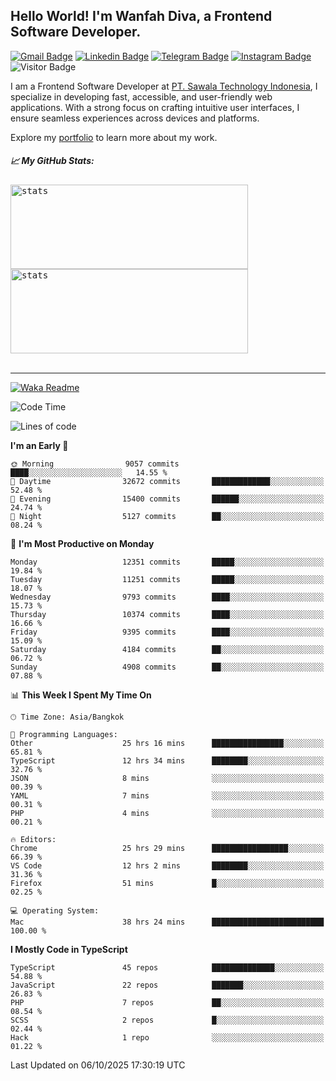 ## Hello World! I'm Wanfah Diva, a Frontend Software Developer.

[![Gmail Badge](https://img.shields.io/badge/-Gmail-white?style=plastic&logo=Gmail&link=mailto:aditputrafirmansyah@gmail.com)](mailto:wanfahdivaa@gmail.com)
[![Linkedin Badge](https://img.shields.io/badge/-LinkedIn-blue?style=plastic&logo=Linkedin&link=https://www.linkedin.com/in/aditputrafirmansyah/)](https://www.linkedin.com/in/wanfahdiva/)
[![Telegram Badge](https://img.shields.io/badge/-Telegram-blue?style=plastic&logo=telegram&link=https://t.me/Adithya_13)](https://t.me/wanfahdiva)
[![Instagram Badge](https://img.shields.io/badge/-Instagram-white?style=plastic&logo=instagram&link=https://www.instagram.com/adithya_firmansyahputra/)](https://www.instagram.com/wnfhdva/)
![Visitor Badge](https://visitor-badge.laobi.icu/badge?page_id=wanfahdiva.wanfahdiva)

<p>
I am a Frontend Software Developer at <a href="https://sawala.tech" target="_blank">PT. Sawala Technology Indonesia</a>, I specialize in developing fast, accessible, and user-friendly web applications. With a strong focus on crafting intuitive user interfaces, I ensure seamless experiences across devices and platforms.

Explore my <a href="http://wanfahdiva-com.vercel.app/" target="_blank">portfolio</a> to learn more about my work.
</p>

<h5 align="left">
  
📈 **My GitHub Stats:**

</h5>

<div align="left">
<kbd>
  <img height="135em" width="380em" alt="stats" src="https://github-readme-stats-salesp07.vercel.app/api?username=wanfahdiva&count_private=true&show_icons=true&theme=react&rank_icon=github&border_radius=10&hide_title=true"></kbd>
</kbd>
<kbd>
    <img height="135em" width="380em" alt="stats" src="https://github-readme-activity-graph.vercel.app/graph?username=wanfahdiva&theme=react&hide_title=true"></kbd>
</div>

<br />

---

[![Waka Readme](https://github.com/wanfahdiva/wanfahdiva/actions/workflows/waka.yml/badge.svg)](https://github.com/wanfahdiva/wanfahdiva/actions/workflows/waka.yml)

<!--START_SECTION:waka-->
![Code Time](http://img.shields.io/badge/Code%20Time-2%2C588%20hrs%2053%20mins-blue)

![Lines of code](https://img.shields.io/badge/From%20Hello%20World%20I%27ve%20Written-22.7%20million%20lines%20of%20code-blue)

**I'm an Early 🐤** 

```text
🌞 Morning                9057 commits        ████░░░░░░░░░░░░░░░░░░░░░   14.55 % 
🌆 Daytime                32672 commits       █████████████░░░░░░░░░░░░   52.48 % 
🌃 Evening                15400 commits       ██████░░░░░░░░░░░░░░░░░░░   24.74 % 
🌙 Night                  5127 commits        ██░░░░░░░░░░░░░░░░░░░░░░░   08.24 % 
```
📅 **I'm Most Productive on Monday** 

```text
Monday                   12351 commits       █████░░░░░░░░░░░░░░░░░░░░   19.84 % 
Tuesday                  11251 commits       █████░░░░░░░░░░░░░░░░░░░░   18.07 % 
Wednesday                9793 commits        ████░░░░░░░░░░░░░░░░░░░░░   15.73 % 
Thursday                 10374 commits       ████░░░░░░░░░░░░░░░░░░░░░   16.66 % 
Friday                   9395 commits        ████░░░░░░░░░░░░░░░░░░░░░   15.09 % 
Saturday                 4184 commits        ██░░░░░░░░░░░░░░░░░░░░░░░   06.72 % 
Sunday                   4908 commits        ██░░░░░░░░░░░░░░░░░░░░░░░   07.88 % 
```


📊 **This Week I Spent My Time On** 

```text
🕑︎ Time Zone: Asia/Bangkok

💬 Programming Languages: 
Other                    25 hrs 16 mins      ████████████████░░░░░░░░░   65.81 % 
TypeScript               12 hrs 34 mins      ████████░░░░░░░░░░░░░░░░░   32.76 % 
JSON                     8 mins              ░░░░░░░░░░░░░░░░░░░░░░░░░   00.39 % 
YAML                     7 mins              ░░░░░░░░░░░░░░░░░░░░░░░░░   00.31 % 
PHP                      4 mins              ░░░░░░░░░░░░░░░░░░░░░░░░░   00.21 % 

🔥 Editors: 
Chrome                   25 hrs 29 mins      █████████████████░░░░░░░░   66.39 % 
VS Code                  12 hrs 2 mins       ████████░░░░░░░░░░░░░░░░░   31.36 % 
Firefox                  51 mins             █░░░░░░░░░░░░░░░░░░░░░░░░   02.25 % 

💻 Operating System: 
Mac                      38 hrs 24 mins      █████████████████████████   100.00 % 
```

**I Mostly Code in TypeScript** 

```text
TypeScript               45 repos            ██████████████░░░░░░░░░░░   54.88 % 
JavaScript               22 repos            ███████░░░░░░░░░░░░░░░░░░   26.83 % 
PHP                      7 repos             ██░░░░░░░░░░░░░░░░░░░░░░░   08.54 % 
SCSS                     2 repos             █░░░░░░░░░░░░░░░░░░░░░░░░   02.44 % 
Hack                     1 repo              ░░░░░░░░░░░░░░░░░░░░░░░░░   01.22 % 
```




 Last Updated on 06/10/2025 17:30:19 UTC
<!--END_SECTION:waka-->
